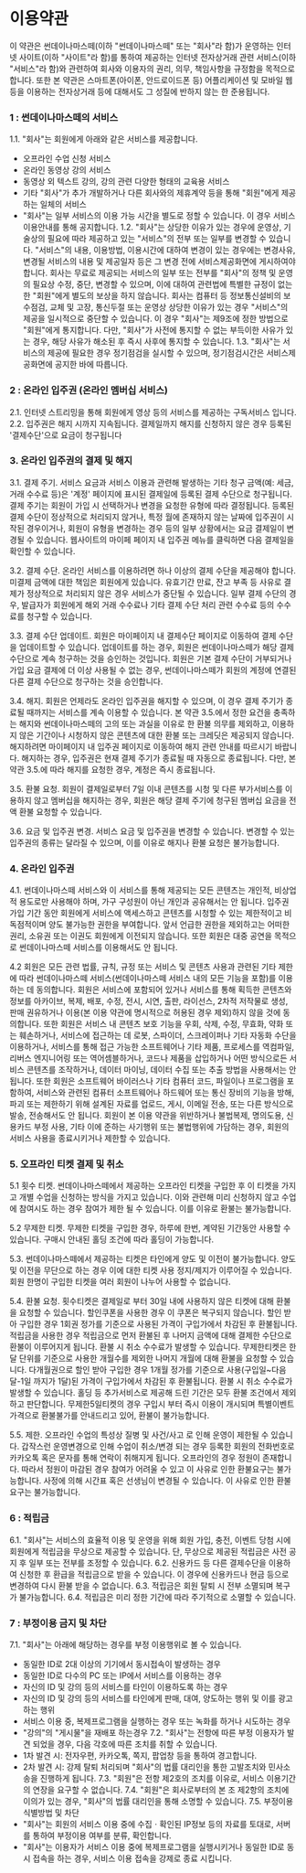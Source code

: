 # 이용약관

이 약관은 썬데이나마스떼(이하 "썬데이나마스떼" 또는 "회사"라 함)가 운영하는 인터넷 사이트(이하 "사이트"라 함)를 통하여 제공하는 인터넷 전자상거래 관련 서비스(이하 "서비스"라 함)와 관련하여 회사와 이용자의 권리, 의무, 책임사항을 규정함을 목적으로 합니다. 또한 본 약관은 스마트폰(아이폰, 안드로이드폰 등) 어플리케이션 및 모바일 웹 등을 이용하는 전자상거래 등에 대해서도 그 성질에 반하지 않는 한 준용됩니다.

### 1 : 썬데이나마스떼의 서비스
1.1. "회사"는 회원에게 아래와 같은 서비스를 제공합니다.
  - 오프라인 수업 신청 서비스
  - 온라인 동영상 강의 서비스
  - 동영상 외 텍스트 강의, 강의 관련 다양한 형태의 교육용 서비스
  - 기타 "회사"가 추가 개발하거나 다른 회사와의 제휴계약 등을 통해 "회원"에게 제공하는 일체의 서비스
  - "회사"는 일부 서비스의 이용 가능 시간을 별도로 정할 수 있습니다. 이 경우 서비스 이용안내를 통해 공지합니다.
1.2. "회사"는 상당한 이유가 있는 경우에 운영상, 기술상의 필요에 따라 제공하고 있는 "서비스"의 전부 또는 일부를 변경할 수 있습니다.
"서비스"의 내용, 이용방법, 이용시간에 대하여 변경이 있는 경우에는 변경사유, 변경될 서비스의 내용 및 제공일자 등은 그 변경 전에 서비스제공화면에 게시하여야 합니다.
회사는 무료로 제공되는 서비스의 일부 또는 전부를 "회사"의 정책 및 운영의 필요상 수정, 중단, 변경할 수 있으며, 이에 대하여 관련법에 특별한 규정이 없는 한 "회원"에게 별도의 보상을 하지 않습니다.
회사는 컴퓨터 등 정보통신설비의 보수점검, 교체 및 고장, 통신두절 또는 운영상 상당한 이유가 있는 경우 "서비스"의 제공을 일시적으로 중단할 수 있습니다. 이 경우 "회사"는 제9조에 정한 방법으로 "회원"에게 통지합니다. 다만, "회사"가 사전에 통지할 수 없는 부득이한 사유가 있는 경우, 해당 사유가 해소된 후 즉시 사후에 통지할 수 있습니다.
1.3. "회사"는 서비스의 제공에 필요한 경우 정기점검을 실시할 수 있으며, 정기점검시간은 서비스제공화면에 공지한 바에 따릅니다.

### 2 : 온라인 입주권 (온라인 멤버십 서비스)
2.1. 인터넷 스트리밍을 통해 회원에게 영상 등의 서비스를 제공하는 구독서비스 입니다.
2.2. 입주권은 해지 시까지 지속됩니다. 결제일까지 해지를 신청하지 않은 경우 등록된 '결제수단'으로 요금이 청구됩니다

### 3. 온라인 입주권의 결제 및 해지
3.1. 결제 주기. 서비스 요금과 서비스 이용과 관련해 발생하는 기타 청구 금액(예: 세금, 거래 수수료 등)은 '계정' 페이지에 표시된 결제일에 등록된 결제 수단으로 청구됩니다. 결제 주기는 회원이 가입 시 선택하거나 변경을 요청한 유형에 따라 결정됩니다. 등록된 결제 수단이 정상적으로 처리되지 않거나, 특정 월에 존재하지 않는 날짜에 입주권이 시작된 경우이거나, 회원이 유형을 변경하는 경우 등의 일부 상황에서는 요금 결제일이 변경될 수 있습니다. 웹사이트의 마이페 페이지 내 입주권 메뉴를 클릭하면 다음 결제일을 확인할 수 있습니다.

3.2. 결제 수단. 온라인 서비스를 이용하려면 하나 이상의 결제 수단을 제공해야 합니다. 미결제 금액에 대한 책임은 회원에게 있습니다. 유효기간 만료, 잔고 부족 등 사유로 결제가 정상적으로 처리되지 않은 경우 서비스가 중단될 수 있습니다. 일부 결제 수단의 경우, 발급자가 회원에게 해외 거래 수수료나 기타 결제 수단 처리 관련 수수료 등의 수수료를 청구할 수 있습니다.

3.3. 결제 수단 업데이트. 회원은 마이페이지 내 결제수단 페이지로 이동하여 결제 수단을 업데이트할 수 있습니다. 업데이트를 하는 경우, 회원은 썬데이나마스떼가 해당 결제 수단으로 계속 청구하는 것을 승인하는 것입니다. 회원은 기본 결제 수단이 거부되거나 가입 요금 결제에 더 이상 사용될 수 없는 경우, 썬데이나마스떼가 회원의 계정에 연결된 다른 결제 수단으로 청구하는 것을 승인합니다.

3.4. 해지. 회원은 언제라도 온라인 입주권을 해지할 수 있으며, 이 경우 결제 주기가 종료될 때까지는 서비스를 계속 이용할 수 있습니다. 본 약관 3.5.에서 정한 요건을 충족하는 해지와 썬데이나마스떼의 고의 또는 과실을 이유로 한 환불 의무를 제외하고, 이용하지 않은 기간이나 시청하지 않은 콘텐츠에 대한 환불 또는 크레딧은 제공되지 않습니다. 해지하려면 마이페이지 내 입주권 페이지로 이동하여 해지 관련 안내를 따르시기 바랍니다. 해지하는 경우, 입주권은 현재 결제 주기가 종료될 때 자동으로 종료됩니다. 다만, 본 약관 3.5.에 따라 해지를 요청한 경우, 계정은 즉시 종료됩니다.

3.5. 환불 요청. 회원이 결제일로부터 7일 이내 콘텐츠를 시청 및 다른 부가서비스를 이용하지 않고 멤버십을 해지하는 경우, 회원은 해당 결제 주기에 청구된 멤버십 요금을 전액 환불 요청할 수 있습니다.

3.6. 요금 및 입주권 변경. 서비스 요금 및 입주권을 변경할 수 있습니다. 변경할 수 있는 입주권의 종류는 달라질 수 있으며, 이를 이유로 해지나 환불 요청은 불가능합니다.

### 4. 온라인 입주권
4.1. 썬데이나마스떼 서비스와 이 서비스를 통해 제공되는 모든 콘텐츠는 개인적, 비상업적 용도로만 사용해야 하며, 가구 구성원이 아닌 개인과 공유해서는 안 됩니다. 입주권 가입 기간 동안 회원에게 서비스에 액세스하고 콘텐츠를 시청할 수 있는 제한적이고 비독점적이며 양도 불가능한 권한을 부여합니다. 앞서 언급한 권한을 제외하고는 어떠한 권리, 소유권 또는 이권도 회원에게 이전되지 않습니다. 또한 회원은 대중 공연을 목적으로 썬데이나마스떼 서비스를 이용해서도 안 됩니다.

4.2 회원은 모든 관련 법률, 규칙, 규정 또는 서비스 및 콘텐츠 사용과 관련된 기타 제한에 따라 썬데이나마스떼 서비스(썬데이나마스떼 서비스 내의 모든 기능을 포함)를 이용하는 데 동의합니다. 회원은 서비스에 포함되어 있거나 서비스를 통해 획득한 콘텐츠와 정보를 아카이브, 복제, 배포, 수정, 전시, 시연, 출판, 라이선스, 2차적 저작물로 생성, 판매 권유하거나 이용(본 이용 약관에 명시적으로 허용된 경우 제외)하지 않을 것에 동의합니다. 또한 회원은 서비스 내 콘텐츠 보호 기능을 우회, 삭제, 수정, 무효화, 약화 또는 훼손하거나, 서비스에 접근하는 데 로봇, 스파이더, 스크레이퍼나 기타 자동화 수단을 이용하거나, 서비스를 통해 접근 가능한 소프트웨어나 기타 제품, 프로세스를 역컴파일, 리버스 엔지니어링 또는 역어셈블하거나, 코드나 제품을 삽입하거나 어떤 방식으로든 서비스 콘텐츠를 조작하거나, 데이터 마이닝, 데이터 수집 또는 추출 방법을 사용해서는 안 됩니다. 또한 회원은 소프트웨어 바이러스나 기타 컴퓨터 코드, 파일이나 프로그램을 포함하여, 서비스와 관련된 컴퓨터 소프트웨어나 하드웨어 또는 통신 장비의 기능을 방해, 파괴 또는 제한하기 위해 설계된 자료를 업로드, 게시, 이메일 전송, 또는 다른 방식으로 발송, 전송해서도 안 됩니다. 회원이 본 이용 약관을 위반하거나 불법복제, 명의도용, 신용카드 부정 사용, 기타 이에 준하는 사기행위 또는 불법행위에 가담하는 경우, 회원의 서비스 사용을 종료시키거나 제한할 수 있습니다.

### 5. 오프라인 티켓 결제 및 취소
5.1 횟수 티켓. 썬데이나마스떼에서 제공하는 오프라인 티켓을 구입한 후 이 티켓을 가지고 개별 수업을 신청하는 방식을 가지고 있습니다. 이와 관련해 미리 신청하지 않고 수업에 참여시도 하는 경우 참여가 제한 될 수 있습니다. 이를 이유로 환불는 불가능합니다. 

5.2 무제한 티켓. 무제한 티켓을 구입한 경우, 하루에 한번, 계약된 기간동안 사용할 수 있습니다. 구매시 안내된 홀딩 조건에 따라 홀딩이 가능합니다.

5.3. 썬데이나마스떼에서 제공하는 티켓은 타인에게 양도 및 이전이 불가능합니다. 양도 및 이전을 무단으로 하는 경우 이에 대한 티켓 사용 정지/제지가 이루어질 수 있습니다. 회원 한명이 구입한 티켓을 여러 회원이 나누어 사용할 수 없습니다.

5.4. 환불 요청. 
횟수티켓은 결제일로 부터 30일 내에 사용하지 않은 티켓에 대해 환불을 요청할 수 있습니다. 할인쿠폰을 사용한 경우 이 쿠폰은 복구되지 않습니다. 할인 받아 구입한 경우 1회권 정가를 기준으로 사용된 가격이 구입가에서 차감된 후 환불됩니다. 적립금을 사용한 경우 적립금으로 먼저 환불된 후 나머지 금액에 대해 결제한 수단으로 환불이 이루어지게 됩니다. 환불 시 취소 수수료가 발생할 수 있습니다.
무제한티켓은 한달 단위를 기준으로 사용한 개월수를 제외한 나머지 개월에 대해 환불을 요청할 수 있습니다. 다개월권으로 할인 받아 구입한 경우 1개월 정가를 기준으로 사용(구입일~다음달-1일 까지가 1달)된 가격이 구입가에서 차감된 후 환불됩니다. 환불 시 취소 수수료가 발생할 수 있습니다. 홀딩 등 추가서비스로 제공해 드린 기간은 모두 환불 조건에서 제외하고 판단합니다.
무제한5일티켓의 경우 구입시 부터 즉시 이용이 개시되며 특별이벤트 가격으로 환불불가를 안내드리고 있어, 환불이 불가능합니다.

5.5. 제한. 오프라인 수업의 특성상 질병 및 사건/사고 로 인해 운영이 제한될 수 있습니다. 갑작스런 운영변경으로 인해 수업이 취소/변경 되는 경우 등록한 회원의 전화번호로 카카오톡 혹은 문자를 통해 연락이 취해지게 됩니다.
오프라인의 경우 정원이 존재합니다. 따라서 정원이 마감된 경우 참여가 어려울 수 있고 이 사유로 인한 환불요구는 불가능합니다.
사정에 의해 시간표 혹은 선생님이 변경될 수 있습니다. 이 사유로 인한 환불요구는 불가능합니다.


### 6 : 적립금
6.1. "회사"는 서비스의 효율적 이용 및 운영을 위해 회원 가입, 충전, 이벤트 당첨 시에 회원에게 적립금을 무상으로 제공할 수 있습니다. 단, 무상으로 제공된 적립금은 사전 공지 후 일부 또는 전부를 조정할 수 있습니다.
6.2. 신용카드 등 다른 결제수단을 이용하여 신청한 후 환급을 적립금으로 받을 수 있습니다. 이 경우에 신용카드나 현금 등으로 변경하여 다시 환불 받을 수 없습니다.
6.3. 적립금은 회원 탈퇴 시 전부 소멸되며 복구가 불가능합니다.
6.4. 적립금은 미리 정한 기간에 따라 주기적으로 소멸할 수 있습니다.


### 7 : 부정이용 금지 및 차단
7.1. "회사"는 아래에 해당하는 경우를 부정 이용행위로 볼 수 있습니다.
  - 동일한 ID로 2대 이상의 기기에서 동시접속이 발생하는 경우
  - 동일한 ID로 다수의 PC 또는 IP에서 서비스를 이용하는 경우
  - 자신의 ID 및 강의 등의 서비스를 타인이 이용하도록 하는 경우
  - 자신의 ID 및 강의 등의 서비스를 타인에게 판매, 대여, 양도하는 행위 및 이를 광고하는 행위
  - 서비스 이용 중, 복제프로그램을 실행하는 경우 또는 녹화를 하거나 시도하는 경우
  - "강의"의 "게시물"을 재배포 하는경우
7.2. "회사"는 전항에 따른 부정 이용자가 발견 되었을 경우, 다음 각호에 따른 조치를 취할 수 있습니다.
  - 1차 발견 시: 전자우편, 카카오톡, 쪽지, 팝업창 등을 통하여 경고합니다.
  - 2차 발견 시: 강제 탈퇴 처리되며 "회사"의 법률 대리인을 통한 고발조치와 민사소송을 진행하게 됩니다.
7.3. "회원"은 전항 제2호의 조치를 이유로, 서비스 이용기간의 연장을 요구할 수 없습니다.
7.4. "회원"은 회사로부터의 본 조 제2항의 조치에 이의가 있는 경우, "회사"의 법률 대리인을 통해 소명할 수 있습니다.
7.5. 부정이용 식별방법 및 차단
  - "회사"는 회원의 서비스 이용 중에 수집ㆍ확인된 IP정보 등의 자료를 토대로, 서버를 통하여 부정이용 여부를 분류, 확인합니다.
  - "회사"는 이용자가 서비스 이용 중에 복제프로그램을 실행시키거나 동일한 ID로 동시 접속을 하는 경우, 서비스 이용 접속을 강제로 종료 시킵니다.

